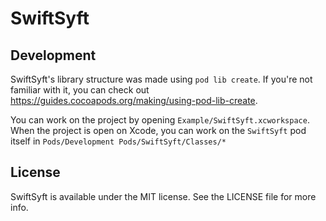 # SwiftSyft

## Development

SwiftSyft's library structure was made using `pod lib create`. If you're not familiar with it, you can check out https://guides.cocoapods.org/making/using-pod-lib-create.

You can work on the project by opening `Example/SwiftSyft.xcworkspace`. When the project is open on Xcode, you can work on the `SwiftSyft` pod itself in `Pods/Development Pods/SwiftSyft/Classes/*`

## License

SwiftSyft is available under the MIT license. See the LICENSE file for more info.
